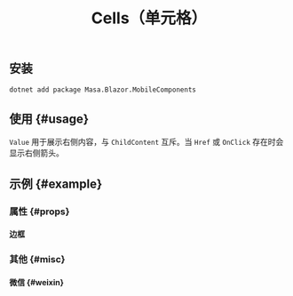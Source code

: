 ﻿---
title: Cells（单元格）
desc: "用于各个类别行的信息展示。"
release: v1.11.0
---

## 安装

```shell
dotnet add package Masa.Blazor.MobileComponents
```

## 使用 {#usage}

`Value` 用于展示右侧内容，与 `ChildContent` 互斥。当 `Href` 或 `OnClick` 存在时会显示右侧箭头。

<masa-example file="Examples.mobiles.cell.Usage"></masa-example>

## 示例 {#example}

### 属性 {#props}

#### 边框

<masa-example file="Examples.mobiles.cell.Outlined"></masa-example>

### 其他 {#misc}

#### 微信 {#weixin}

<masa-example file="Examples.mobiles.cell.WeiXin"></masa-example>